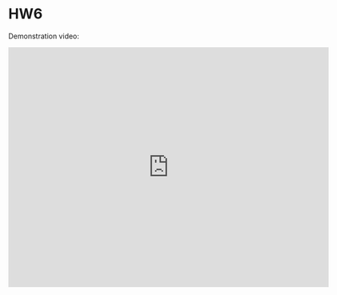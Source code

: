# HW6
Demonstration video:
<iframe
    width="640"
    height="480"
    src="https://www.youtube.com/embed/watch?v=dnHTjI1pbPs"
    frameborder="0"
    allow="autoplay; encrypted-media"
    allowfullscreen
>
</iframe>